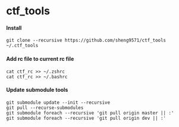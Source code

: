 # ctf_tools
#### Install
```
git clone --recursive https://github.com/sheng9571/ctf_tools ~/.ctf_tools
```

#### Add rc file to current rc file
```
cat ctf_rc >> ~/.zshrc
cat ctf_rc >> ~/.bashrc
```

#### Update submodule tools
```
git submodule update --init --recursive
git pull --recurse-submodules
git submodule foreach --recursive 'git pull origin master || :'
git submodule foreach --recursive 'git pull origin dev || :'
```
